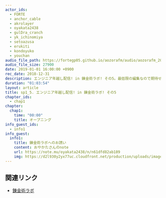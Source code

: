 ```yaml
---
actor_ids:
  - FORTE
  - anchor_cable
  - akrolayer
  - oyakata2438
  - gulDra_cranch
  - yk_ichinomiya
  - setoazusa
  - erukiti
  - kondoyuko
  - youchan
audio_file_path: https://fortegp05.github.io/aozorafm/audio/aozorafm_20180101_05.mp3
audio_file_size: 27900
date: 2019-01-01 16:00:00 +0900
rec_date: 2018-12-31
description: エンジニア年越し配信! in 錬金術ラボ! その5。最低限の編集なので期待せず音量は低めで聞くことを推奨します!
duration: "01:03:54"
layout: article
title: sp1_5. エンジニア年越し配信! in 錬金術ラボ! その5
chapter_ids:
  - chap1
chapter:
  chap1:
    time: "00:00"
    title: オープニング
info_guest_ids:
  - info1
info_guest:
  info1:
    title: 錬金術ラボへのお誘い
    content: おやかたさんのnote
    url: https://note.mu/oyakata2438/n/n61dfd82ab189
    img: https://d2l930y2yx77uc.cloudfront.net/production/uploads/images/8934831/profile_eccd6b125e3fe412d86485a42544732d.jpg
---
```


## 関連リンク
- [錬金術ラボ](https://note.mu/oyakata2438/n/n61dfd82ab189)
